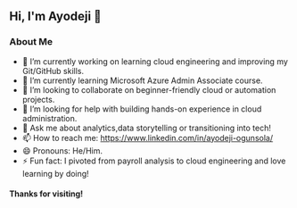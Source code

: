 ## Hi, I'm Ayodeji 👋

### About Me
- 🔭 I’m currently working on learning cloud engineering and improving my Git/GitHub skills.
- 🌱 I’m currently learning Microsoft Azure Admin Associate course.
- 👯 I’m looking to collaborate on beginner-friendly cloud or automation projects.
- 🤔 I’m looking for help with building hands-on experience in cloud administration.
- 💬 Ask me about analytics,data storytelling or transitioning into tech!
- 📫 How to reach me: https://www.linkedin.com/in/ayodeji-ogunsola/
- 😄 Pronouns: He/Him.
- ⚡ Fun fact: I pivoted from payroll analysis to cloud engineering and love learning by doing!
#### Thanks for visiting!
